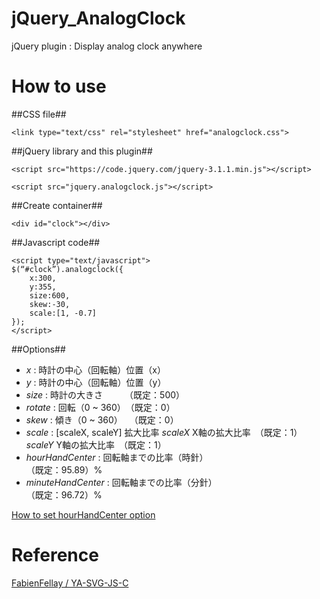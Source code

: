 # jQuery_AnalogClock
jQuery plugin : Display analog clock anywhere

# How to use
##CSS file##
```
<link type="text/css" rel="stylesheet" href="analogclock.css">
```

##jQuery library and this plugin##
```
<script src="https://code.jquery.com/jquery-3.1.1.min.js"></script>  

<script src="jquery.analogclock.js"></script>
```

##Create container##
```
<div id="clock"></div>
```

##Javascript code##
```
<script type="text/javascript">
$(“#clock”).analogclock({
	x:300,
	y:355,
	size:600,
	skew:-30,
	scale:[1, -0.7] 
});
</script>
```

##Options##
- *x* : 時計の中心（回転軸）位置（x）
- *y* : 時計の中心（回転軸）位置（y）
- *size* : 時計の大きさ　　　（既定：500）
- *rotate* : 回転（0 ~ 360）　（既定：0）
- *skew* : 傾き（0 ~ 360）  　（既定：0）
- *scale* : [scaleX, scaleY] 拡大比率
*scaleX*  X軸の拡大比率　（既定：1）
*scaleY*  Y軸の拡大比率　（既定：1）  
- *hourHandCenter* : 回転軸までの比率（時針）  
（既定：95.89）%
- *minuteHandCenter* : 回転軸までの比率（分針）  
（既定：96.72）%
  
[How to set hourHandCenter option](docs/center_position.png)

# Reference
[FabienFellay / YA-SVG-JS-C](https://github.com/FabienFellay/YA-SVG-JS-C/blob/master/standalone/YA_SVG_JS_C_SD_Standalone.svg)
